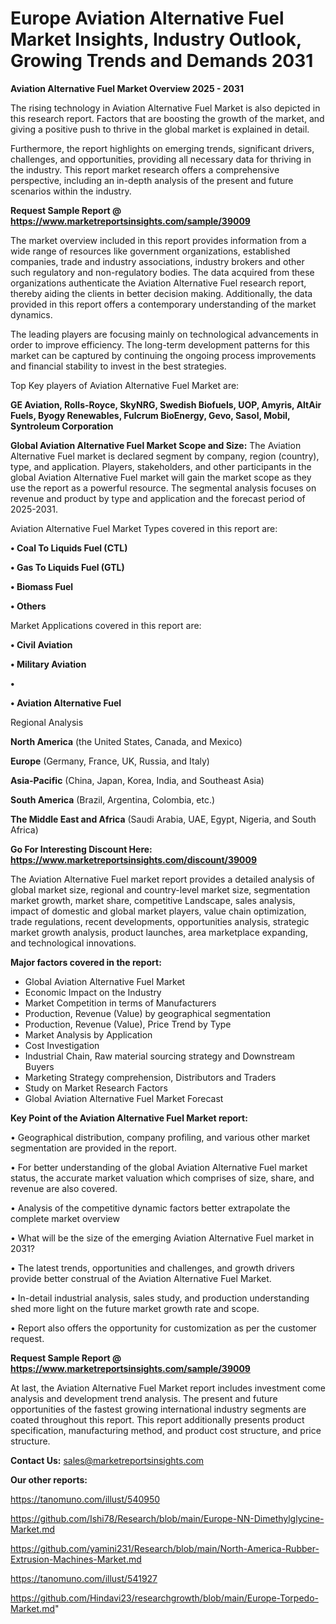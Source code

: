 # Europe Aviation Alternative Fuel Market Insights, Industry Outlook, Growing Trends and Demands 2031

<Strong> Aviation Alternative Fuel Market Overview 2025 - 2031</strong>

The rising technology in Aviation Alternative Fuel Market is also depicted in this research report. Factors that are boosting the growth of the market, and giving a positive push to thrive in the global market is explained in detail.

Furthermore, the report highlights on emerging trends, significant drivers, challenges, and opportunities, providing all necessary data for thriving in the industry. This report market research offers a comprehensive perspective, including an in-depth analysis of the present and future scenarios within the industry.

<strong>Request Sample Report @ <a href=https://www.marketreportsinsights.com/sample/39009>https://www.marketreportsinsights.com/sample/39009</a></strong>

The market overview included in this report provides information from a wide range of resources like government organizations, established companies, trade and industry associations, industry brokers and other such regulatory and non-regulatory bodies. The data acquired from these organizations authenticate the Aviation Alternative Fuel research report, thereby aiding the clients in better decision making. Additionally, the data provided in this report offers a contemporary understanding of the market dynamics.

The leading players are focusing mainly on technological advancements in order to improve efficiency. The long-term development patterns for this market can be captured by continuing the ongoing process improvements and financial stability to invest in the best strategies.

Top Key players of Aviation Alternative Fuel Market are:

<strong>GE Aviation, Rolls-Royce, SkyNRG, Swedish Biofuels, UOP, Amyris, AltAir Fuels, Byogy Renewables, Fulcrum BioEnergy, Gevo, Sasol, Mobil, Syntroleum Corporation</strong>

<strong><b>Global Aviation Alternative Fuel Market Scope and Size:</b></strong>
The Aviation Alternative Fuel market is declared segment by company, region (country), type, and application. Players, stakeholders, and other participants in the global Aviation Alternative Fuel market will gain the market scope as they use the report as a powerful resource. The segmental analysis focuses on revenue and product by type and application and the forecast period of 2025-2031.

Aviation Alternative Fuel Market Types covered in this report are:

<strong>•  Coal To Liquids Fuel (CTL)

•  Gas To Liquids Fuel (GTL)

•  Biomass Fuel

•  Others</strong>

Market Applications covered in this report are:

<strong>•  Civil Aviation

•  Military Aviation

•  

•  Aviation Alternative Fuel</strong> 

Regional Analysis

<strong>North America</strong> (the United States, Canada, and Mexico)

<strong>Europe</strong> (Germany, France, UK, Russia, and Italy)

<strong>Asia-Pacific</strong> (China, Japan, Korea, India, and Southeast Asia)

<strong>South America</strong> (Brazil, Argentina, Colombia, etc.)

<strong>The Middle East and Africa</strong> (Saudi Arabia, UAE, Egypt, Nigeria, and South Africa)

<strong>Go For Interesting Discount Here: <a href=https://www.marketreportsinsights.com/discount/39009>https://www.marketreportsinsights.com/discount/39009</a></strong>

The Aviation Alternative Fuel market report provides a detailed analysis of global market size, regional and country-level market size, segmentation market growth, market share, competitive Landscape, sales analysis, impact of domestic and global market players, value chain optimization, trade regulations, recent developments, opportunities analysis, strategic market growth analysis, product launches, area marketplace expanding, and technological innovations.

<strong><b>Major factors covered in the report:</b></strong>
<ul>
  <li>Global Aviation Alternative Fuel Market </li>
  <li>Economic Impact on the Industry</li>
  <li>Market Competition in terms of Manufacturers</li>
  <li>Production, Revenue (Value) by geographical segmentation</li>
  <li>Production, Revenue (Value), Price Trend by Type</li>
  <li>Market Analysis by Application</li>
  <li>Cost Investigation</li>
  <li>Industrial Chain, Raw material sourcing strategy and Downstream Buyers</li>
  <li>Marketing Strategy comprehension, Distributors and Traders</li>
  <li>Study on Market Research Factors</li>
  <li>Global Aviation Alternative Fuel Market Forecast</li>
</ul>

<strong><b>Key Point of the Aviation Alternative Fuel Market report:</b></strong>

• Geographical distribution, company profiling, and various other market segmentation are provided in the report.

• For better understanding of the global Aviation Alternative Fuel market status, the accurate market valuation which comprises of size, share, and revenue are also covered.

• Analysis of the competitive dynamic factors better extrapolate the complete market overview

• What will be the size of the emerging Aviation Alternative Fuel market in 2031?

• The latest trends, opportunities and challenges, and growth drivers provide better construal of the Aviation Alternative Fuel Market.

• In-detail industrial analysis, sales study, and production understanding shed more light on the future market growth rate and scope.

• Report also offers the opportunity for customization as per the customer request.

<strong>Request Sample Report @ <a href=https://www.marketreportsinsights.com/sample/39009>https://www.marketreportsinsights.com/sample/39009</a></strong>

At last, the Aviation Alternative Fuel Market report includes investment come analysis and development trend analysis. The present and future opportunities of the fastest growing international industry segments are coated throughout this report. This report additionally presents product specification, manufacturing method, and product cost structure, and price structure.

<strong>Contact Us:</strong>
sales@marketreportsinsights.com

<strong>Our other reports:</strong>

<a href=https://tanomuno.com/illust/540950>https://tanomuno.com/illust/540950</a>

<a href=https://github.com/Ishi78/Research/blob/main/Europe-NN-Dimethylglycine-Market.md>https://github.com/Ishi78/Research/blob/main/Europe-NN-Dimethylglycine-Market.md</a>

<a href=https://github.com/yamini231/Research/blob/main/North-America-Rubber-Extrusion-Machines-Market.md>https://github.com/yamini231/Research/blob/main/North-America-Rubber-Extrusion-Machines-Market.md</a>

<a href=https://tanomuno.com/illust/541927>https://tanomuno.com/illust/541927</a>

<a href=https://github.com/Hindavi23/researchgrowth/blob/main/Europe-Torpedo-Market.md>https://github.com/Hindavi23/researchgrowth/blob/main/Europe-Torpedo-Market.md</a>"
